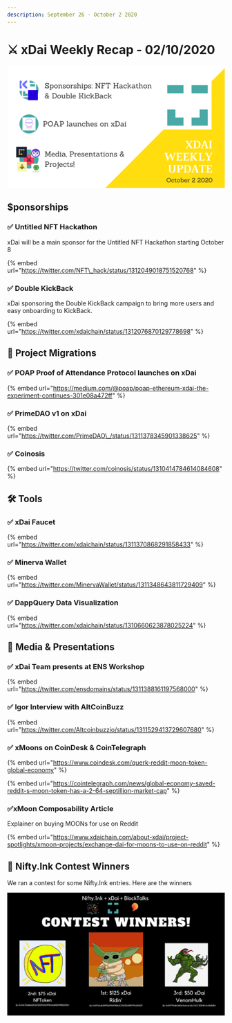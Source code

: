 ```yaml
---
description: September 26 - October 2 2020
---
```


# ⚔️ xDai Weekly Recap - 02/10/2020

![](../../../.gitbook/assets/green-and-black-modern-sales-marketing-presentation%20%2812%29.png)

## $ponsorships

### ✅ Untitled NFT Hackathon

xDai will be a main sponsor for the Untitled NFT Hackathon starting October 8

{% embed url="https://twitter.com/NFT\_hack/status/1312049018751520768" %}

### ✅ Double KickBack

xDai sponsoring the Double KickBack campaign to bring more users and easy onboarding to KickBack.

{% embed url="https://twitter.com/xdaichain/status/1312076870129778698" %}

## 🦋 Project Migrations

### ✅ POAP Proof of Attendance Protocol launches on xDai

{% embed url="https://medium.com/@poap/poap-ethereum-xdai-the-experiment-continues-301e08a472ff" %}

### ✅ PrimeDAO v1 on xDai

{% embed url="https://twitter.com/PrimeDAO\_/status/1311378345901338625" %}

### ✅ Coinosis

{% embed url="https://twitter.com/coinosis/status/1310414784614084608" %}

## 🛠 Tools

### ✅ xDai Faucet

{% embed url="https://twitter.com/xdaichain/status/1311370868291858433" %}

### ✅ Minerva Wallet

{% embed url="https://twitter.com/MinervaWallet/status/1311348643811729409" %}

### ✅ DappQuery Data Visualization

{% embed url="https://twitter.com/xdaichain/status/1310660623878025224" %}

## 📰 Media & Presentations

### ✅ xDai Team presents at ENS Workshop

{% embed url="https://twitter.com/ensdomains/status/1311388161197568000" %}

### ✅ Igor Interview with AltCoinBuzz

{% embed url="https://twitter.com/Altcoinbuzzio/status/1311529413729607680" %}

### ✅ xMoons on CoinDesk & CoinTelegraph

{% embed url="https://www.coindesk.com/querk-reddit-moon-token-global-economy" %}

{% embed url="https://cointelegraph.com/news/global-economy-saved-reddit-s-moon-token-has-a-2-64-septillion-market-cap" %}

### ✅xMoon Composability Article

Explainer on buying MOONs for use on Reddit

{% embed url="https://www.xdaichain.com/about-xdai/project-spotlights/xmoon-projects/exchange-dai-for-moons-to-use-on-reddit" %}

## 🎨 Nifty.Ink Contest Winners

We ran a contest for some Nifty.Ink entries. Here are the winners

![](../../../.gitbook/assets/nifty-ink-contest-winnde.png)







